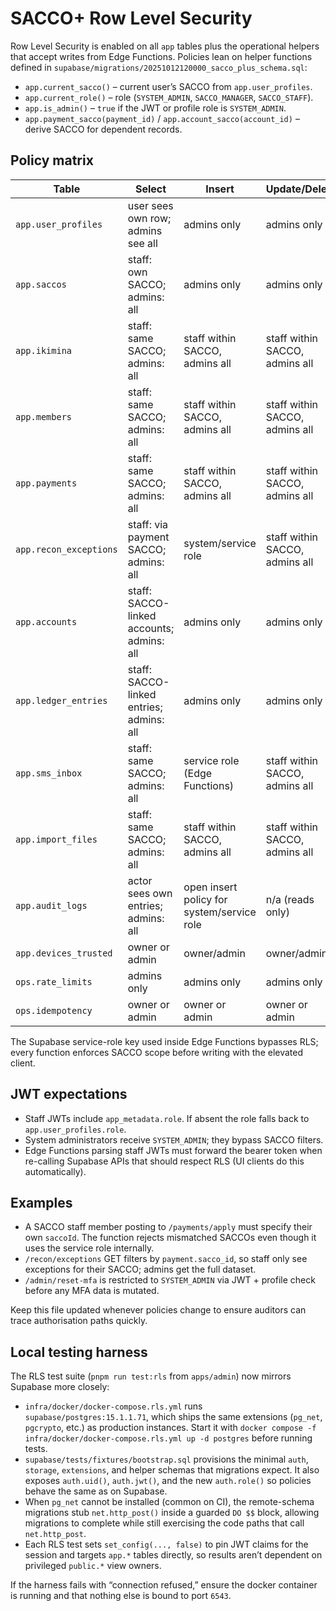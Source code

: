 # SACCO+ Row Level Security

Row Level Security is enabled on all `app` tables plus the operational helpers that accept writes from Edge Functions. Policies lean on helper functions defined in `supabase/migrations/20251012120000_sacco_plus_schema.sql`:

- `app.current_sacco()` – current user’s SACCO from `app.user_profiles`.
- `app.current_role()` – role (`SYSTEM_ADMIN`, `SACCO_MANAGER`, `SACCO_STAFF`).
- `app.is_admin()` – `true` if the JWT or profile role is `SYSTEM_ADMIN`.
- `app.payment_sacco(payment_id)` / `app.account_sacco(account_id)` – derive SACCO for dependent records.

## Policy matrix

| Table | Select | Insert | Update/Delete |
| --- | --- | --- | --- |
| `app.user_profiles` | user sees own row; admins see all | admins only | admins only |
| `app.saccos` | staff: own SACCO; admins: all | admins only | admins only |
| `app.ikimina` | staff: same SACCO; admins: all | staff within SACCO, admins all | staff within SACCO, admins all |
| `app.members` | staff: same SACCO; admins: all | staff within SACCO, admins all | staff within SACCO, admins all |
| `app.payments` | staff: same SACCO; admins: all | staff within SACCO, admins all | staff within SACCO, admins all |
| `app.recon_exceptions` | staff: via payment SACCO; admins: all | system/service role | staff within SACCO, admins all |
| `app.accounts` | staff: SACCO-linked accounts; admins: all | admins only | admins only |
| `app.ledger_entries` | staff: SACCO-linked entries; admins: all | admins only | admins only |
| `app.sms_inbox` | staff: same SACCO; admins: all | service role (Edge Functions) | staff within SACCO, admins all |
| `app.import_files` | staff: same SACCO; admins: all | staff within SACCO, admins all | staff within SACCO, admins all |
| `app.audit_logs` | actor sees own entries; admins: all | open insert policy for system/service role | n/a (reads only) |
| `app.devices_trusted` | owner or admin | owner/admin | owner/admin |
| `ops.rate_limits` | admins only | admins only | admins only |
| `ops.idempotency` | owner or admin | owner or admin | owner or admin |

The Supabase service-role key used inside Edge Functions bypasses RLS; every function enforces SACCO scope before writing with the elevated client.

## JWT expectations

- Staff JWTs include `app_metadata.role`. If absent the role falls back to `app.user_profiles.role`.
- System administrators receive `SYSTEM_ADMIN`; they bypass SACCO filters.
- Edge Functions parsing staff JWTs must forward the bearer token when re-calling Supabase APIs that should respect RLS (UI clients do this automatically).

## Examples

- A SACCO staff member posting to `/payments/apply` must specify their own `saccoId`. The function rejects mismatched SACCOs even though it uses the service role internally.
- `/recon/exceptions` GET filters by `payment.sacco_id`, so staff only see exceptions for their SACCO; admins get the full dataset.
- `/admin/reset-mfa` is restricted to `SYSTEM_ADMIN` via JWT + profile check before any MFA data is mutated.

Keep this file updated whenever policies change to ensure auditors can trace authorisation paths quickly.

## Local testing harness

The RLS test suite (`pnpm run test:rls` from `apps/admin`) now mirrors Supabase more closely:

- `infra/docker/docker-compose.rls.yml` runs `supabase/postgres:15.1.1.71`, which ships the same extensions (`pg_net`, `pgcrypto`, etc.) as production instances. Start it with `docker compose -f infra/docker/docker-compose.rls.yml up -d postgres` before running tests.
- `supabase/tests/fixtures/bootstrap.sql` provisions the minimal `auth`, `storage`, `extensions`, and helper schemas that migrations expect. It also exposes `auth.uid()`, `auth.jwt()`, and the new `auth.role()` so policies behave the same as on Supabase.
- When `pg_net` cannot be installed (common on CI), the remote-schema migrations stub `net.http_post()` inside a guarded `DO $$` block, allowing migrations to complete while still exercising the code paths that call `net.http_post`.
- Each RLS test sets `set_config(..., false)` to pin JWT claims for the session and targets `app.*` tables directly, so results aren’t dependent on privileged `public.*` view owners.

If the harness fails with “connection refused,” ensure the docker container is running and that nothing else is bound to port `6543`.
